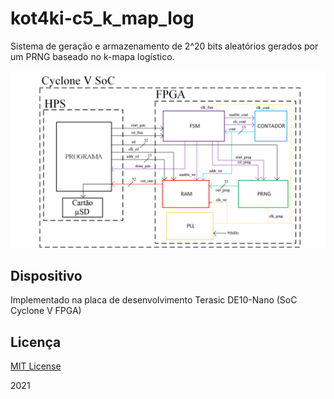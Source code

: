 # kot4ki-c5_k_map_log

Sistema de geração e armazenamento de 2^20 bits aleatórios gerados por um PRNG baseado no k-mapa logístico.

![](imagens/geral.png)

## Dispositivo

Implementado na placa de desenvolvimento Terasic DE10-Nano (SoC Cyclone V FPGA)


## Licença 
[MIT License](https://choosealicense.com/licenses/mit/)

2021
